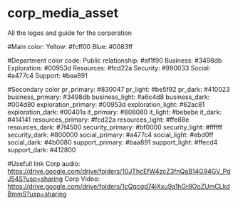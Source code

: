# corp_media_asset
All the logos and guide for the corporation

#Main color:
Yellow: #fcff00
Blue: #0083ff

#Department color code:
Public relationship: #af1f90
Business: #3498db
Exploration: #00953d
Resources: #fcd22a
Security: #990033
Social: #a477c4
Support: #baa891

#Secondary color
pr_primary: #830047
pr_light: #be5f92
pr_dark: #410023
business_primary: #3498db
business_light: #a6c4d8
business_dark: #004d80
exploration_primary: #00953d
exploration_light: #62ac81
exploration_dark: #00401a
it_primary: #808080
it_light: #bebebe
it_dark: #414141
resources_primary: #fcd22a
resources_light: #ffe88e
resources_dark: #7f4500
security_primary: #bf0000
security_light: #ffffff
security_dark: #800000
social_primary: #a477c4
social_light: #ebd0ff
social_dark: #4b0080
support_primary: #baa891
support_light: #ffecd4
support_dark: #412800

#Usefull link
Corp audio:  https://drive.google.com/drive/folders/10JThcEfW4zcZ3fnQaB14G94GV_PdJ54S?usp=sharing
Corp Video:  https://drive.google.com/drive/folders/1cQqcgd74jXxu9a1hGr8OoZUmCLkdBmmS?usp=sharing